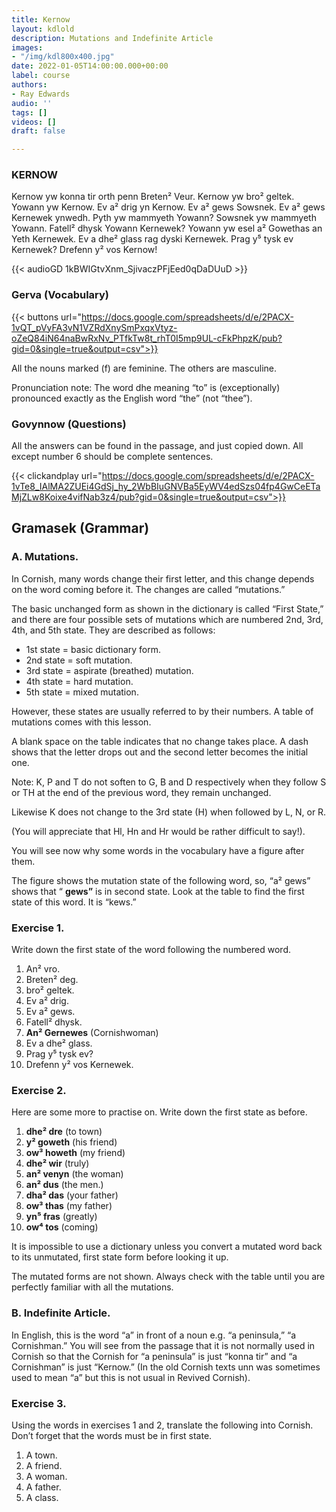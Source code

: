 ```yaml
---
title: Kernow
layout: kdlold
description: Mutations and Indefinite Article
images:
- "/img/kdl800x400.jpg"
date: 2022-01-05T14:00:00.000+00:00
label: course
authors:
- Ray Edwards
audio: ''
tags: []
videos: []
draft: false

---
```



### KERNOW
Kernow yw konna tir orth penn Breten² Veur. Kernow yw bro² geltek. Yowann yw Kernow. Ev a² drig yn Kernow. Ev a² gews Sowsnek. Ev a² gews Kernewek ynwedh. Pyth yw mammyeth Yowann? Sowsnek yw mammyeth Yowann. Fatell² dhysk Yowann Kernewek? Yowann yw esel a² Gowethas an Yeth Kernewek. Ev a dhe² glass rag dyski Kernewek. Prag y⁵ tysk ev Kernewek? Drefenn y² vos Kernow!

{{< audioGD 1kBWIGtvXnm_SjivaczPFjEed0qDaDUuD >}}

### Gerva (Vocabulary)
{{< buttons url="https://docs.google.com/spreadsheets/d/e/2PACX-1vQT_pVyFA3vN1VZRdXnySmPxqxVtyz-oZeQ84iN64naBwRxNv_PTfkTw8t_rhT0I5mp9UL-cFkPhpzK/pub?gid=0&single=true&output=csv">}}

All the nouns marked (f) are feminine. The others are masculine.

Pronunciation note: The word dhe meaning “to” is (exceptionally) pronounced exactly as the English word “the” (not “thee”).

### Govynnow (Questions)

All the answers can be found in the passage, and just copied down.
All except number 6 should be complete sentences.
<!-- 
1. Pyth yw Kernow?
2. Pyth yw Yowann?
3. Ple (Where) trig Yowann?
4. Pyth yw mammyeth Yowann?
5. Fatell² dhysk Yowann Kernewek?
6. Prag y⁵ tysk ev Kernewek?

{{< audioGD 1C8lZf7kJthkLEMEtf_ukDt9kZl2Uc_iI >}}-->

{{< clickandplay url="https://docs.google.com/spreadsheets/d/e/2PACX-1vTe8_IAlMA2ZUEi4GdSj_hy_2WbBIuGNVBa5EyWV4edSzs04fp4GwCeETaMjZLw8Koixe4vifNab3z4/pub?gid=0&single=true&output=csv">}}

## Gramasek (Grammar)

### A. Mutations.

In Cornish, many words change their first letter, and this change depends on the word coming before it. The changes are called “mutations.”

The basic unchanged form as shown in the dictionary is called “First State,” and there are four possible sets of mutations which are numbered 2nd, 3rd, 4th, and 5th state. They are described as follows:

- 1st state = basic dictionary form.
- 2nd state = soft mutation.
- 3rd state = aspirate (breathed) mutation.
- 4th state = hard mutation.
- 5th state = mixed mutation.


However, these states are usually referred to by their numbers. A table of mutations comes with this lesson.

A blank space on the table indicates that no change takes place. A dash shows that the letter drops out and the second letter becomes the initial one.

Note: K, P and T do not soften to G, B and D respectively when they follow S or TH at the end of the previous word, they remain unchanged. 

Likewise K does not change to the 3rd state (H) when followed by L, N, or R. 

(You will appreciate that Hl, Hn and Hr would be rather difficult to say!).

You will see now why some words in the vocabulary have a figure after them.

The figure shows the mutation state of the following word, so, “a² gews” shows that “ **gews”** is in second state. Look at the table to find the first state of this word. It is “kews.”

### Exercise 1.

Write down the first state of the word following the numbered word.

 1. An² vro.
 2. Breten² deg.
 3. bro² geltek.
 4. Ev a² drig.
 5. Ev a² gews.
 6. Fatell² dhysk.
 7. **An² Gernewes** (Cornishwoman)
 8. Ev a dhe² glass.
 9. Prag y⁵ tysk ev?
10. Drefenn y² vos Kernewek.

### Exercise 2.

Here are some more to practise on. Write down the first state as before.

 1. **dhe² dre** (to town)
 2. **y² goweth** (his friend)
 3. **ow³ howeth** (my friend)
 4. **dhe² wir** (truly)
 5. **an² venyn** (the woman)
 6. **an² dus** (the men.)
 7. **dha² das** (your father)
 8. **ow³ thas** (my father)
 9. **yn⁵ fras** (greatly)
10. **ow⁴ tos** (coming)

It is impossible to use a dictionary unless you convert a mutated word back to its unmutated, first state form before looking it up.

The mutated forms are not shown. Always check with the table until you are perfectly familiar with all the mutations.

### B. Indefinite Article.

In English, this is the word “a” in front of a noun e.g. “a peninsula,” “a Cornishman.” You will see from the passage that it is not normally used in Cornish so that the Cornish for “a peninsula” is just “konna tir” and “a Cornishman” is just “Kernow.” (In the old Cornish texts unn was sometimes used to mean “a” but this is not usual in Revived Cornish).

### Exercise 3.

Using the words in exercises 1 and 2, translate the following into Cornish. Don’t forget that the words must be in first state.

1. A town.
2. A friend.
3. A woman.
4. A father.
5. A class.